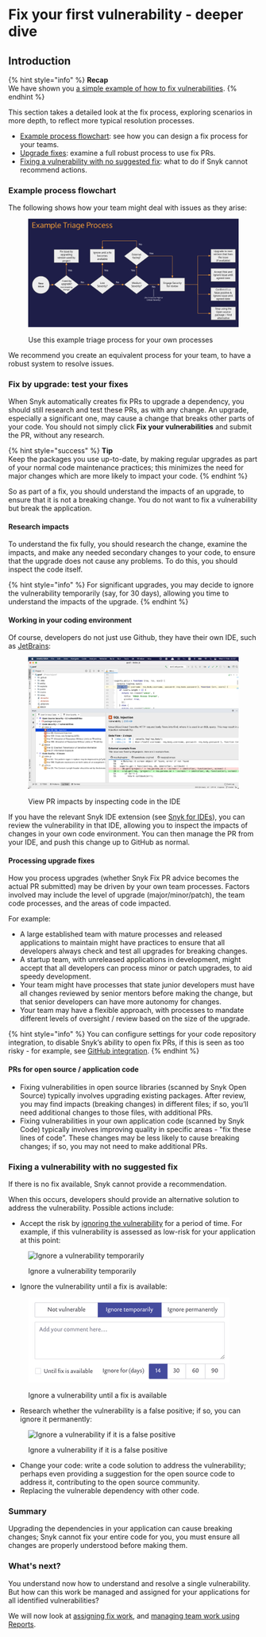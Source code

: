 # Fix your first vulnerability - deeper dive

## Introduction

{% hint style="info" %}
**Recap**\
We have shown you [a simple example of how to fix vulnerabilities](fix-your-first-vulnerability.md).
{% endhint %}

This section takes a detailed look at the fix process, exploring scenarios in more depth, to reflect more typical resolution processes.

* [Example process flowchart](fix-your-first-vulnerability-deeper-dive.md#example-process-flowchart): see how you can design a fix process for your teams.
* [Upgrade fixes](fix-your-first-vulnerability-deeper-dive.md#fix-by-upgrade-test-your-fixes): examine a full robust process to use fix PRs.
* [Fixing a vulnerability with no suggested fix](fix-your-first-vulnerability-deeper-dive.md#fixing-a-vulnerability-with-no-suggested-fix): what to do if Snyk cannot recommend actions.

### Example process flowchart

The following shows how your team might deal with issues as they arise:

<figure><img src="../../.gitbook/assets/image (560).png" alt="Use this example triage process for your own processes"><figcaption><p>Use this example triage process for your own processes</p></figcaption></figure>

We recommend you create an equivalent process for your team, to have a robust system to resolve issues.

### Fix by upgrade: test your fixes

When Snyk automatically creates fix PRs to upgrade a dependency, you should still research and test these PRs, as with any change. An upgrade, especially a significant one, may cause a change that breaks other parts of your code. You should not simply click **Fix your vulnerabilities** and submit the PR, without any research.

{% hint style="success" %}
**Tip**\
Keep the packages you use up-to-date, by making regular upgrades as part of your normal code maintenance practices; this minimizes the need for major changes which are more likely to impact your code.
{% endhint %}

So as part of a fix, you should understand the impacts of an upgrade, to ensure that it is not a breaking change. You do not want to fix a vulnerability but break the application.

#### Research impacts

To understand the fix fully, you should research the change, examine the impacts, and make any needed secondary changes to your code, to ensure that the upgrade does not cause any problems. To do this, you should inspect the code itself.

{% hint style="info" %}
For significant upgrades, you may decide to ignore the vulnerability temporarily (say, for 30 days), allowing you time to understand the impacts of the upgrade.
{% endhint %}

#### Working in your coding environment

Of course, developers do not just use Github, they have their own IDE, such as [JetBrains](../../integrations/ide-tools/jetbrains-plugins/):

<figure><img src="../../.gitbook/assets/image (200) (1).png" alt="View PR impacts by inspecting code in the IDE"><figcaption><p>View PR impacts by inspecting code in the IDE</p></figcaption></figure>

If you have the relevant Snyk IDE extension (see [Snyk for IDEs](../../integrations/ide-tools/)), you can review the vulnerability in that IDE, allowing you to inspect the impacts of changes in your own code environment. You can then manage the PR from your IDE, and push this change up to GitHub as normal.

#### Processing upgrade fixes

How you process upgrades (whether Snyk Fix PR advice becomes the actual PR submitted) may be driven by your own team processes. Factors involved may include the level of upgrade (major/minor/patch), the team code processes, and the areas of code impacted.

For example:

* A large established team with mature processes and released applications to maintain might have practices to ensure that all developers always check and test all upgrades for breaking changes.
* A startup team, with unreleased applications in development, might accept that all developers can process minor or patch upgrades, to aid speedy development.
* Your team might have processes that state junior developers must have all changes reviewed by senior mentors before making the change, but that senior developers can have more autonomy for changes.
* Your team may have a flexible approach, with processes to mandate different levels of oversight / review based on the size of the upgrade.

{% hint style="info" %}
You can configure settings for your code repository integration, to disable Snyk’s ability to open fix PRs, if this is seen as too risky - for example, see [GitHub integration](../../integrations/git-repository-scm-integrations/github-integration.md).
{% endhint %}

#### PRs for open source / application code

* Fixing vulnerabilities in open source libraries (scanned by Snyk Open Source) typically involves upgrading existing packages. After review, you may find impacts (breaking changes) in different files; if so, you’ll need additional changes to those files, with additional PRs.
* Fixing vulnerabilities in your own application code (scanned by Snyk Code) typically involves improving quality in specific areas - "fix these lines of code”. These changes may be less likely to cause breaking changes; if so, you may not need to make additional PRs.

### Fixing a vulnerability with no suggested fix

If there is no fix available, Snyk cannot provide a recommendation.

When this occurs, developers should provide an alternative solution to address the vulnerability. Possible actions include:

* Accept the risk by [ignoring the vulnerability](../../manage-issues/issue-management/ignore-issues.md) for a period of time. For example, if this vulnerability is assessed as low-risk for your application at this point:

<figure><img src="../../.gitbook/assets/Screenshot 2022-07-20 at 16.48.59.png" alt="Ignore a vulnerability temporarily"><figcaption><p>Ignore a vulnerability temporarily</p></figcaption></figure>

* Ignore the vulnerability until a fix is available:

<figure><img src="../../.gitbook/assets/image (286) (1) (1) (1).png" alt="Ignore a vulnerability until a fix is available"><figcaption><p>Ignore a vulnerability until a fix is available</p></figcaption></figure>

* Research whether the vulnerability is a false positive; if so, you can ignore it permanently:

<figure><img src="../../.gitbook/assets/Screenshot 2022-07-20 at 16.46.09.png" alt="Ignore a vulnerability if it is a false positive"><figcaption><p>Ignore a vulnerability if it is a false positive</p></figcaption></figure>

* Change your code: write a code solution to address the vulnerability; perhaps even providing a suggestion for the open source code to address it, contributing to the open source community.
* Replacing the vulnerable dependency with other code.

### Summary

Upgrading the dependencies in your application can cause breaking changes; Snyk cannot fix your entire code for you, you must ensure all changes are properly understood before making them.

### What's next?

You understand now how to understand and resolve a single vulnerability. But how can this work be managed and assigned for your applications for all identified vulnerabilities?

We will now look at [assigning fix work](assign-fix-work.md), and [managing team work using Reports](manage-team-work-using-reports.md).
